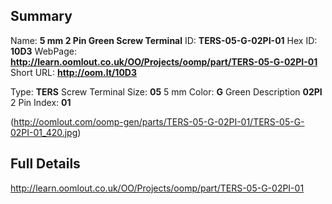

 ## Summary
Name: __5 mm 2 Pin Green Screw Terminal__
ID: __TERS-05-G-02PI-01__
Hex ID: __10D3__
WebPage: __http://learn.oomlout.co.uk/OO/Projects/oomp/part/TERS-05-G-02PI-01__
Short URL: __http://oom.lt/10D3__

Type: __TERS__ Screw Terminal 
Size: __05__ 5 mm 
Color: __G__ Green 
Description __02PI__ 2 Pin 
Index: __01__


(http://oomlout.com/oomp-gen/parts/TERS-05-G-02PI-01/TERS-05-G-02PI-01_420.jpg)


 ## Full Details
 http://learn.oomlout.co.uk/OO/Projects/oomp/part/TERS-05-G-02PI-01














